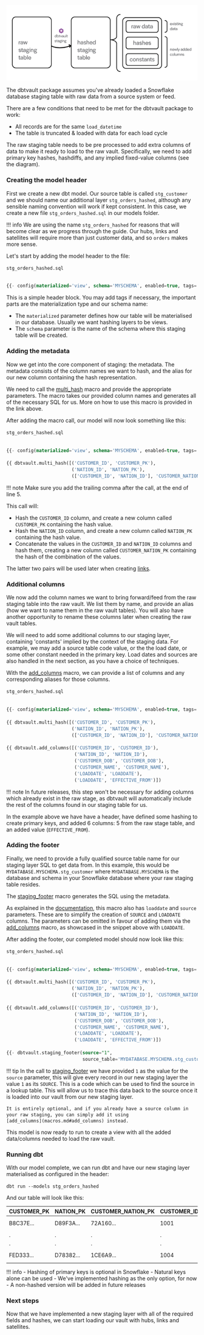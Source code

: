 
![alt text](./assets/images/staging.png "Staging from a raw table to the raw vault")

The dbtvault package assumes you've already loaded a Snowflake database staging table with raw data 
from a source system or feed.

There are a few conditions that need to be met for the dbtvault package to work:

- All records are for the same ```load_datetime```
- The table is truncated & loaded with data for each load cycle

The raw staging table needs to be pre processed to add extra columns of data to make it ready to load to the raw vault.
Specifically, we need to add primary key hashes, hashdiffs, and any implied fixed-value columns (see the diagram).

### Creating the model header

First we create a new dbt model. Our source table is called ```stg_customer``` 
and we should name our additional layer ```stg_orders_hashed```, although any sensible naming convention will work if 
kept consistent. In this case, we create a new file ```stg_orders_hashed.sql``` in our models folder.

!!! info
    We are using the name ```stg_orders_hashed``` for reasons that will become clear as we progress through the guide.
    Our hubs, links and satellites will require more than just customer data, and so ```orders``` makes more sense.

Let's start by adding the model header to the file:

```stg_orders_hashed.sql```
```sql

{{- config(materialized='view', schema='MYSCHEMA', enabled=true, tags='staging') -}}

```

This is a simple header block. You may add tags if necessary, the important parts are the materialization type and 
our schema name:

- The ```materialized``` parameter defines how our table will be materialised in our database. 
Usually we want hashing layers to be views.
- The ```schema``` parameter is the name of the schema where this staging table will be created.

### Adding the metadata

Now we get into the core component of staging: the metadata. 
The metadata consists of the column names we want to hash, and the alias for our new 
column containing the hash representation.

We need to call the [multi_hash](macros.md#multi_hash) macro and provide the appropriate parameters. The macro takes
our provided column names and generates all of the necessary SQL for us. More on how to use this macro is 
provided in the link above.

After adding the macro call, our model will now look something like this:

```stg_orders_hashed.sql```
```sql hl_lines="3 4 5"

{{- config(materialized='view', schema='MYSCHEMA', enabled=true, tags='staging') -}} 
                                                                                     
{{ dbtvault.multi_hash([('CUSTOMER_ID', 'CUSTOMER_PK'),
                        ('NATION_ID', 'NATION_PK'),
                        (['CUSTOMER_ID', 'NATION_ID'], 'CUSTOMER_NATION_PK')])   -}},
```

!!! note
    Make sure you add the trailing comma after the call, at the end of line 5.
    
This call will:

- Hash the ```CUSTOMER_ID``` column, and create a new column called ```CUSTOMER_PK``` containing the hash 
value.
- Hash the ```NATION_ID``` column, and create a new column called ```NATION_PK``` containing the hash 
value.
- Concatenate the values in the ```CUSTOMER_ID``` and ```NATION_ID``` columns and hash them, creating a new
column called ```CUSTOMER_NATION_PK``` containing the hash of the combination of the values.

The latter two pairs will be used later when creating [links](links.md).
    
### Additional columns

We now add the column names we want to bring forward/feed from the raw staging table into the raw vault.
We list them by name, and provide an alias (how we want to name them in the raw vault tables). You will also
have another opportunity to rename these columns later when creating the raw vault tables.

We will need to add some additional columns to our staging layer, containing 'constants' implied by the context of the 
staging data. For example, we may add a source table code value, or the the load date, or some other constant needed in
the primary key. Load dates and sources are also handled in the next section, as you have a choice of techniques.

With the [add_columns](macros.md#add_columns) macro, we can provide a list of columns and any corresponding aliases for 
those columns.


```stg_orders_hashed.sql```
```sql hl_lines="7 8 9 10 11 12"

{{- config(materialized='view', schema='MYSCHEMA', enabled=true, tags='staging') -}} 
                                                                                     
{{ dbtvault.multi_hash([('CUSTOMER_ID', 'CUSTOMER_PK'),
                        ('NATION_ID', 'NATION_PK'),
                        (['CUSTOMER_ID', 'NATION_ID'], 'CUSTOMER_NATION_PK')])   -}},

{{ dbtvault.add_columns([('CUSTOMER_ID', 'CUSTOMER_ID'), 
                         ('NATION_ID', 'NATION_ID'),                        
                         ('CUSTOMER_DOB', 'CUSTOMER_DOB'),                       
                         ('CUSTOMER_NAME', 'CUSTOMER_NAME'),                     
                         ('LOADDATE', 'LOADDATE'),                               
                         ('LOADDATE', 'EFFECTIVE_FROM')])                         }}

```

!!! note 
    In future releases, this step won't be necessary for adding columns which already exist in the raw stage,
    as dbtvault will automatically include the rest of the columns found in our staging table for us. 
    
In the example above we have have a header, have defined some hashing to create primary keys, and added 6 columns: 
5 from the raw stage table, and an added value (```EFFECTIVE_FROM```).
    
### Adding the footer

Finally, we need to provide a fully qualified source table name for our staging layer SQL to get data from.
In this example, this would be ```MYDATABASE.MYSCHEMA.stg_customer``` where ```MYDATABASE.MYSCHEMA``` is the 
database and schema in your Snowflake database where your raw staging table resides.

The [staging_footer](macros.md#staging_footer) macro generates the SQL using the metadata.

As explained in the [documentation](macros.md#staging_footer), this macro also has ```loaddate``` and ```source``` parameters. 
These are to simplify the creation of ```SOURCE``` and ```LOADDATE``` columns.
 The parameters can be omitted in favour of adding them via the [add_columns](macros.md#add_columns) macro, 
 as showcased in the snippet above with ```LOADDATE```. 

After adding the footer, our completed model should now look like this:


```stg_orders_hashed.sql```
```sql hl_lines="14 15"

{{- config(materialized='view', schema='MYSCHEMA', enabled=true, tags='staging') -}}
                                                                                 
{{ dbtvault.multi_hash([('CUSTOMER_ID', 'CUSTOMER_PK'),                                
                        ('NATION_ID', 'NATION_PK'),                                    
                        (['CUSTOMER_ID', 'NATION_ID'], 'CUSTOMER_NATION_PK')])   -}},  
                                                                                 
{{ dbtvault.add_columns([('CUSTOMER_ID', 'CUSTOMER_ID'), 
                         ('NATION_ID', 'NATION_ID'),                        
                         ('CUSTOMER_DOB', 'CUSTOMER_DOB'),                       
                         ('CUSTOMER_NAME', 'CUSTOMER_NAME'),                     
                         ('LOADDATE', 'LOADDATE'),                               
                         ('LOADDATE', 'EFFECTIVE_FROM')])                         }}
                                                                                 
{{- dbtvault.staging_footer(source="1",                               
                            source_table='MYDATABASE.MYSCHEMA.stg_customer')      }} 

``` 

!!! tip
    In the call to [staging_footer](macros.md#staging_footer) we have provided ```1``` as the value for the 
    ```source``` parameter, this will give every record in our new staging layer the value 
    ```1``` as its ```SOURCE```. This is a code which can be used to find the source in a lookup table.
    This will allow us to trace this data back to the source once it is loaded into our vault from our new staging layer. 
    
    It is entirely optional, and if you already have a source column in your raw staging, you can simply add it using 
    [add_columns](macros.md#add_columns) instead.

This model is now ready to run to create a view with all the added data/columns needed to load the raw vault.

### Running dbt

With our model complete, we can run dbt and have our new staging layer materialised as configured in the header:

```dbt run --models stg_orders_hashed```

And our table will look like this:

| CUSTOMER_PK  | NATION_PK    | CUSTOMER_NATION_PK  | CUSTOMER_ID  | NATION_ID    | CUSTOMER_DOB  | CUSTOMER_NAME  | LOADDATE   | EFFECTIVE_FROM | SOURCE       |
| ------------ | ------------ | ------------        | ------------ | ------------ | ------------- | -------------- | ---------- | -------------- | ------------ |
| B8C37E...    | D89F3A...    | 72A160...           | 1001         | 10001        | 1997-04-24    | Alice          | 1993-01-01 | 1993-01-01     | 1            |
| .            | .            | .                   | .            | .            | .             | .              | .          | .              | .            |
| .            | .            | .                   | .            | .            | .             | .              | .          | .              | .            |
| FED333...    | D78382...    | 1CE6A9...           | 1004         | 10004        | 2018-04-13    | Dom            | 1993-01-01 | 1993-01-01     | 1            |

!!! info
    - Hashing of primary keys is optional in Snowflake
    - Natural keys alone can be used
    - We've implemented hashing as the only option, for now
    - A non-hashed version will be added in future releases

### Next steps

Now that we have implemented a new staging layer with all of the required fields and hashes, we can start loading our vault
with hubs, links and satellites.